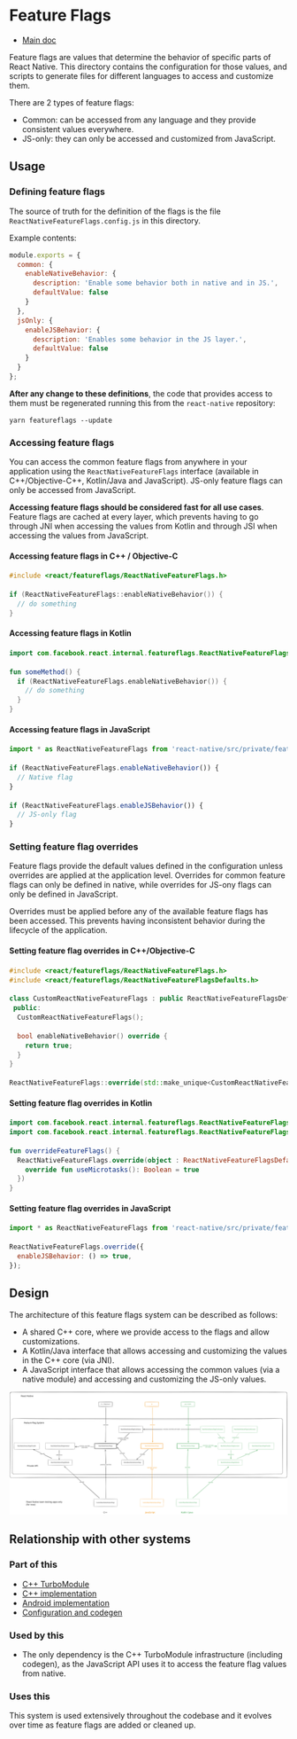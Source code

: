 # Feature Flags

- [Main doc](../../../../../../__docs__/README.md)

Feature flags are values that determine the behavior of specific parts of React
Native. This directory contains the configuration for those values, and scripts
to generate files for different languages to access and customize them.

There are 2 types of feature flags:

- Common: can be accessed from any language and they provide consistent values
everywhere.
- JS-only: they can only be accessed and customized from JavaScript.

## Usage

### Defining feature flags

The source of truth for the definition of the flags is the file
`ReactNativeFeatureFlags.config.js` in this directory.

Example contents:

```javascript
module.exports = {
  common: {
    enableNativeBehavior: {
      description: 'Enable some behavior both in native and in JS.',
      defaultValue: false
    }
  },
  jsOnly: {
    enableJSBehavior: {
      description: 'Enables some behavior in the JS layer.',
      defaultValue: false
    }
  }
};
```

**After any change to these definitions**, the code that provides access to them
must be regenerated running this from the `react-native`
repository:

```shell
yarn featureflags --update
```

### Accessing feature flags

You can access the common feature flags from anywhere in your application using
the `ReactNativeFeatureFlags` interface (available in C++/Objective-C++,
Kotlin/Java and JavaScript). JS-only feature flags can only be accessed from
JavaScript.

**Accessing feature flags should be considered fast for all use cases**.
Feature flags are cached at every layer, which prevents having to go through JNI
when accessing the values from Kotlin and through JSI when accessing the values
from JavaScript.

#### Accessing feature flags in C++ / Objective-C

```c++
#include <react/featureflags/ReactNativeFeatureFlags.h>

if (ReactNativeFeatureFlags::enableNativeBehavior()) {
  // do something
}
```

#### Accessing feature flags in Kotlin

```kotlin
import com.facebook.react.internal.featureflags.ReactNativeFeatureFlags

fun someMethod() {
  if (ReactNativeFeatureFlags.enableNativeBehavior()) {
    // do something
  }
}
```

#### Accessing feature flags in JavaScript

```javascript
import * as ReactNativeFeatureFlags from 'react-native/src/private/featureflags/ReactNativeFeatureFlags';

if (ReactNativeFeatureFlags.enableNativeBehavior()) {
  // Native flag
}

if (ReactNativeFeatureFlags.enableJSBehavior()) {
  // JS-only flag
}
```

### Setting feature flag overrides

Feature flags provide the default values defined in the configuration unless
overrides are applied at the application level. Overrides for common feature
flags can only be defined in native, while overrides for JS-ony flags can only
be defined in JavaScript.

Overrides must be applied before any of the available feature flags has been
accessed. This prevents having inconsistent behavior during the lifecycle of the
application.

#### Setting feature flag overrides in C++/Objective-C

```c++
#include <react/featureflags/ReactNativeFeatureFlags.h>
#include <react/featureflags/ReactNativeFeatureFlagsDefaults.h>

class CustomReactNativeFeatureFlags : public ReactNativeFeatureFlagsDefaults {
 public:
  CustomReactNativeFeatureFlags();

  bool enableNativeBehavior() override {
    return true;
  }
}

ReactNativeFeatureFlags::override(std::make_unique<CustomReactNativeFeatureFlags>());
```

#### Setting feature flag overrides in Kotlin

```kotlin
import com.facebook.react.internal.featureflags.ReactNativeFeatureFlags
import com.facebook.react.internal.featureflags.ReactNativeFeatureFlagsDefaults

fun overrideFeatureFlags() {
  ReactNativeFeatureFlags.override(object : ReactNativeFeatureFlagsDefaults() {
    override fun useMicrotasks(): Boolean = true
  })
}
```

#### Setting feature flag overrides in JavaScript

```javascript
import * as ReactNativeFeatureFlags from 'react-native/src/private/featureflags/ReactNativeFeatureFlags';

ReactNativeFeatureFlags.override({
  enableJSBehavior: () => true,
});
```

## Design

The architecture of this feature flags system can be described as follows:

- A shared C++ core, where we provide access to the flags and allow
customizations.
- A Kotlin/Java interface that allows accessing and customizing the values in
the C++ core (via JNI).
- A JavaScript interface that allows accessing the common values (via a native
module) and accessing and customizing the JS-only values.

![Diagram of the architecture of feature flags in React Native](./architecture.excalidraw.svg)

## Relationship with other systems

### Part of this

- [C++ TurboModule](../../../../ReactCommon/react/nativemodule/featureflags/__docs__/README.md)
- [C++ implementation](../../../../ReactCommon/react/featureflags/__docs__/README.md)
- [Android implementation](../../../../ReactAndroid/src/main/java/com/facebook/react/internal/featureflags/__docs__/README.md)
- [Configuration and codegen](../../../../scripts/featureflags/__docs__/README.md)

### Used by this

- The only dependency is the C++ TurboModule infrastructure (including codegen), as the JavaScript API uses it to access the feature flag values from native.

### Uses this

This system is used extensively throughout the codebase and it evolves over time as feature flags are added or cleaned up.

